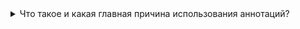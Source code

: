 <details><summary>Что такое и какая главная причина использования аннотаций?</summary>
    <p><b>Аннотация</b> - средство, позволяющее встраивать справочную информацию в исходные файлы</p>
    <p>Эта информация может использоваться различными средствами на стадии разработки или развертывания программы.
        Например, аннотация может обрабатываться генераторами исходного кода
    </p>
    <ul>Функции аннотации
        <li>даёт дополнительную информацию для компилятора</li>
        <li>даёт информацию различным инструментам для генерации другого кода, конфигураций и т. д.</li>
        <li>может использоваться во время выполнения для получения данных через отражение (reflection)</li>
    </ul>
</details>
